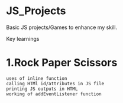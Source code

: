# JS_Projects
Basic JS projects/Games to enhance my skill.

Key learnings
# 1.Rock Paper Scissors
    uses of inline function
    calling HTMl id/attributes in JS file
    printing JS outputs in HTML
    working of addEventListener function
